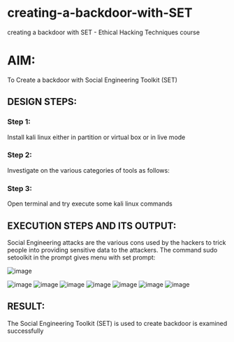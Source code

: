 # creating-a-backdoor-with-SET
creating a backdoor with SET - Ethical Hacking Techniques course

# AIM:
To Create a backdoor with Social Engineering Toolkit (SET)

## DESIGN STEPS:

### Step 1:

Install kali linux either in partition or virtual box or in live mode


### Step 2:

Investigate on the various categories of tools as follows:

### Step 3:

Open terminal and try execute some kali linux commands

## EXECUTION STEPS AND ITS OUTPUT:
Social Engineering attacks are the various cons used by the hackers to trick people into providing sensitive data to the attackers. 
The command sudo setoolkit in the prompt gives menu with set prompt:

![image](https://github.com/user-attachments/assets/6ee67503-9396-4d90-a563-06fedde62449)

![image](https://github.com/user-attachments/assets/6400a20d-ef7d-48ba-92be-c227abb57362)
![image](https://github.com/user-attachments/assets/b6ca987e-d052-49a6-b5f9-03ad63f764e8)
![image](https://github.com/user-attachments/assets/8c0d3bd1-0e65-4a98-b99c-504fe3b438ba)
![image](https://github.com/user-attachments/assets/1cfcfc84-9d01-4c79-89f0-9c48d06810bc)
![image](https://github.com/user-attachments/assets/d0c5f3dd-bea6-47c4-83c2-1eda898b1806)
![image](https://github.com/user-attachments/assets/d1ed0d5b-ee5a-464a-8bc6-ac86f3f1a947)
![image](https://github.com/user-attachments/assets/65a90f30-abcd-446f-8083-2b9a1ca42ef5)





## RESULT:
The Social Engineering Toolkit (SET) is used to create backdoor is  examined successfully
